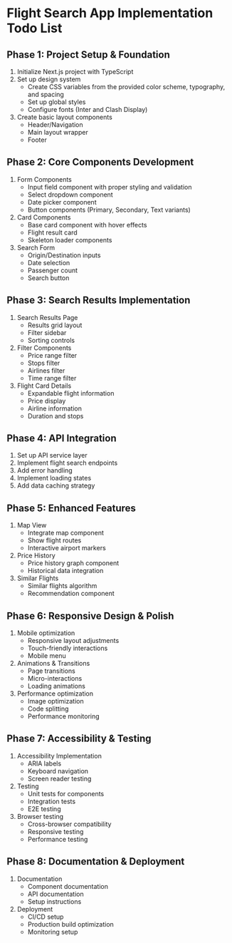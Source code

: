 # Flight Search App Implementation Todo List

## Phase 1: Project Setup & Foundation
1. Initialize Next.js project with TypeScript
2. Set up design system
   - Create CSS variables from the provided color scheme, typography, and spacing
   - Set up global styles
   - Configure fonts (Inter and Clash Display)
3. Create basic layout components
   - Header/Navigation
   - Main layout wrapper
   - Footer

## Phase 2: Core Components Development
1. Form Components
   - Input field component with proper styling and validation
   - Select dropdown component
   - Date picker component
   - Button components (Primary, Secondary, Text variants)
2. Card Components
   - Base card component with hover effects
   - Flight result card
   - Skeleton loader components
3. Search Form
   - Origin/Destination inputs
   - Date selection
   - Passenger count
   - Search button

## Phase 3: Search Results Implementation
1. Search Results Page
   - Results grid layout
   - Filter sidebar
   - Sorting controls
2. Filter Components
   - Price range filter
   - Stops filter
   - Airlines filter
   - Time range filter
3. Flight Card Details
   - Expandable flight information
   - Price display
   - Airline information
   - Duration and stops

## Phase 4: API Integration
1. Set up API service layer
2. Implement flight search endpoints
3. Add error handling
4. Implement loading states
5. Add data caching strategy

## Phase 5: Enhanced Features
1. Map View
   - Integrate map component
   - Show flight routes
   - Interactive airport markers
2. Price History
   - Price history graph component
   - Historical data integration
3. Similar Flights
   - Similar flights algorithm
   - Recommendation component

## Phase 6: Responsive Design & Polish
1. Mobile optimization
   - Responsive layout adjustments
   - Touch-friendly interactions
   - Mobile menu
2. Animations & Transitions
   - Page transitions
   - Micro-interactions
   - Loading animations
3. Performance optimization
   - Image optimization
   - Code splitting
   - Performance monitoring

## Phase 7: Accessibility & Testing
1. Accessibility Implementation
   - ARIA labels
   - Keyboard navigation
   - Screen reader testing
2. Testing
   - Unit tests for components
   - Integration tests
   - E2E testing
3. Browser testing
   - Cross-browser compatibility
   - Responsive testing
   - Performance testing

## Phase 8: Documentation & Deployment
1. Documentation
   - Component documentation
   - API documentation
   - Setup instructions
2. Deployment
   - CI/CD setup
   - Production build optimization
   - Monitoring setup 